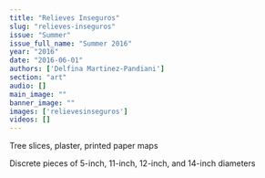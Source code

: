 ```yaml
---
title: "Relieves Inseguros"
slug: "relieves-inseguros"
issue: "Summer"
issue_full_name: "Summer 2016"
year: "2016"
date: "2016-06-01"
authors: ['Delfina Martinez-Pandiani']
section: "art"
audio: []
main_image: ""
banner_image: ""
images: ['relievesinseguros']
videos: []
---
```

Tree slices, plaster, printed paper maps

 Discrete pieces of 5-inch, 11-inch, 12-inch, and 14-inch diameters

